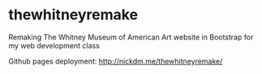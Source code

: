 # thewhitneyremake
 Remaking The Whitney Museum of American Art website in Bootstrap for my web development class

 Github pages deployment:
 http://nickdm.me/thewhitneyremake/
 
